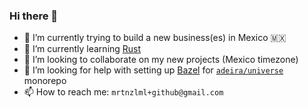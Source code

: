 ### Hi there 👋

- 🔭 I’m currently trying to build a new business(es) in Mexico :mexico:
- 🌱 I’m currently learning [Rust](https://github.com/rust-lang/rust)
- 👯 I’m looking to collaborate on my new projects (Mexico timezone)
- 🤔 I’m looking for help with setting up [Bazel](https://github.com/bazelbuild/bazel) for [`adeira/universe`](https://github.com/adeira/universe) monorepo
- 📫 How to reach me: `mrtnzlml+github@gmail.com`

<!--
**mrtnzlml/mrtnzlml** is a ✨ _special_ ✨ repository because its `README.md` (this file) appears on your GitHub profile.

Here are some ideas to get you started:

- 🔭 I’m currently working on ...
- 🌱 I’m currently learning ...
- 👯 I’m looking to collaborate on ...
- 🤔 I’m looking for help with ...
- 💬 Ask me about ...
- 📫 How to reach me: ...
- 😄 Pronouns: ...
- ⚡ Fun fact: ...
-->
